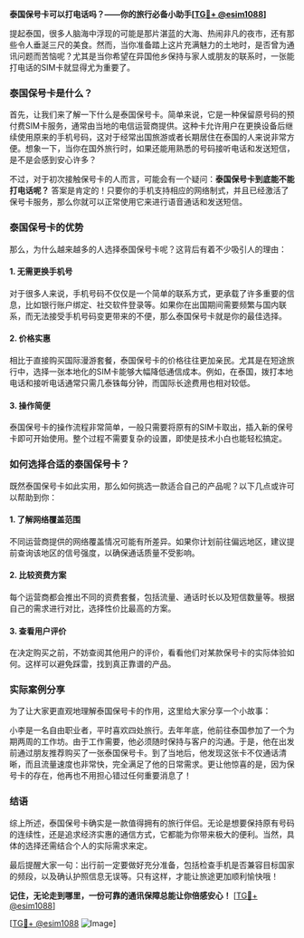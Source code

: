 **泰国保号卡可以打电话吗？——你的旅行必备小助手[[TG💪+ @esim1088](https://t.me/s/esim1088)]**

提起泰国，很多人脑海中浮现的可能是那片湛蓝的大海、热闹非凡的夜市，还有那些令人垂涎三尺的美食。然而，当你准备踏上这片充满魅力的土地时，是否曾为通讯问题而苦恼呢？尤其是当你希望在异国他乡保持与家人或朋友的联系时，一张能打电话的SIM卡就显得尤为重要了。

### 泰国保号卡是什么？

首先，让我们来了解一下什么是泰国保号卡。简单来说，它是一种保留原号码的预付费SIM卡服务，通常由当地的电信运营商提供。这种卡允许用户在更换设备后继续使用原来的手机号码，这对于经常出国旅游或者长期居住在泰国的人来说非常方便。想象一下，当你在国外旅行时，如果还能用熟悉的号码接听电话和发送短信，是不是会感到安心许多？

不过，对于初次接触保号卡的人而言，可能会有一个疑问：**泰国保号卡到底能不能打电话呢？** 答案是肯定的！只要你的手机支持相应的网络制式，并且已经激活了保号卡服务，那么你就可以正常使用它来进行语音通话和发送短信。

### 泰国保号卡的优势

那么，为什么越来越多的人选择泰国保号卡呢？这背后有着不少吸引人的理由：

#### 1. **无需更换手机号**
   对于很多人来说，手机号码不仅仅是一个简单的联系方式，更承载了许多重要的信息，比如银行账户绑定、社交软件登录等。如果你在出国期间需要频繁与国内联系，而无法接受手机号码变更带来的不便，那么泰国保号卡就是你的最佳选择。

#### 2. **价格实惠**
   相比于直接购买国际漫游套餐，泰国保号卡的价格往往更加亲民。尤其是在短途旅行中，选择一张本地化的SIM卡能够大幅降低通信成本。例如，在泰国，拨打本地电话和接听电话通常只需几泰铢每分钟，而国际长途费用也相对较低。

#### 3. **操作简便**
   泰国保号卡的操作流程非常简单，一般只需要将原有的SIM卡取出，插入新的保号卡即可开始使用。整个过程不需要复杂的设置，即使是技术小白也能轻松搞定。

### 如何选择合适的泰国保号卡？

既然泰国保号卡如此实用，那么如何挑选一款适合自己的产品呢？以下几点或许可以帮助到你：

#### 1. **了解网络覆盖范围**
   不同运营商提供的网络覆盖情况可能有所差异。如果你计划前往偏远地区，建议提前查询该地区的信号强度，以确保通话质量不受影响。

#### 2. **比较资费方案**
   每个运营商都会推出不同的资费套餐，包括流量、通话时长以及短信数量等。根据自己的需求进行对比，选择性价比最高的方案。

#### 3. **查看用户评价**
   在决定购买之前，不妨查阅其他用户的评价，看看他们对某款保号卡的实际体验如何。这样可以避免踩雷，找到真正靠谱的产品。

### 实际案例分享

为了让大家更直观地理解泰国保号卡的作用，这里给大家分享一个小故事：

小李是一名自由职业者，平时喜欢四处旅行。去年年底，他前往泰国参加了一个为期两周的工作坊。由于工作需要，他必须随时保持与客户的沟通。于是，他在出发前通过朋友推荐购买了一张泰国保号卡。到了当地后，他发现这张卡不仅通话清晰，而且流量速度也非常快，完全满足了他的日常需求。更让他惊喜的是，因为保号卡的存在，他再也不用担心错过任何重要消息了！

### 结语

综上所述，泰国保号卡确实是一款值得拥有的旅行伴侣。无论是想要保持原有号码的连续性，还是追求经济实惠的通信方式，它都能为你带来极大的便利。当然，具体的选择还需结合个人的实际需求来定。

最后提醒大家一句：出行前一定要做好充分准备，包括检查手机是否兼容目标国家的频段，以及确认护照信息无误等。只有这样，才能让旅途更加顺利愉快哦！

**记住，无论走到哪里，一份可靠的通讯保障总能让你倍感安心！** [[TG💪+ @esim1088](https://t.me/s/esim1088)] 

[[TG💪+ @esim1088](https://t.me/s/esim1088) ![Image](https://i.postimg.cc/4NQfJmqS/Snipaste-2025-05-13-00-14-12.png)]